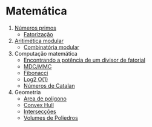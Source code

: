 # Matemática

1. [Números primos](./primos.md)
    * [Fatorização](./factorization.md) 
2. [Aritimética modular](./aritimetica-modular.md)
    * [Combinatória modular](./combinatoria-modular.md)
3. Computação matemática
    * [Encontrando a potência de um divisor de fatorial](./potencia-divisor-fatorial.md)  
    * [MDC/MMC](./gdc-mmc.md)
    * [Fibonacci](./fibonacci.md)
    * [Log2 O(1)](./fast_log.md)
    * [Números de Catalan](./numeros-catalan.md)
4. Geometria
    * [Area de poligono](./Geometria/area-poligonos.md)
    * [Convex Hull](./Geometria/Convex%20Hull/Graham%20Scan.md)
    * [Intersecções](./Geometria/interseccoes.md)
    * [Volumes de Poliedros](./Geometria/volume-poliedros.md)
    
